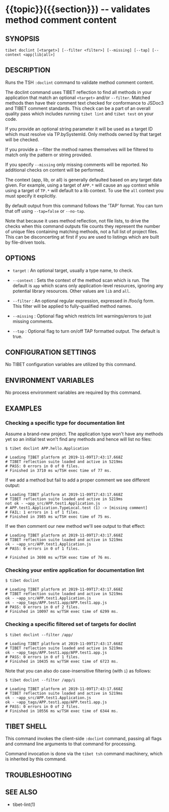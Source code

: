{{topic}}({{section}}) -- validates method comment content
=============================================

## SYNOPSIS

`tibet doclint [<target>] [--filter <filter>] [--missing] [--tap] [--context <app|lib|all>]`

## DESCRIPTION

Runs the TSH `:doclint` command to validate method comment content.

The doclint command uses TIBET reflection to find all methods in your
application that match an optional `<target>` and/or `--filter`. Matched methods
then have their comment text checked for conformance to JSDoc3 and TIBET comment
standards. This check can be a part of an overall quality pass which includes
running `tibet lint` and `tibet test` on your code.

If you provide an optional string parameter it will be used as a target ID which
must resolve via TP.bySystemId. Only methods owned by that target will be
checked.

If you provide a --filter the method names themselves will be filtered to match
only the pattern or string provided.

If you specify `--missing` only missing comments will be reported. No additional
checks on content will be performed.

The context (app, lib, or all) is generally defaulted based on any target data
given. For example, using a target of `APP.*` will cause an `app` context while
using a target of `TP.*` will default to a lib context. To use the `all` context
you must specify it explicitly.

By default output from this command follows the 'TAP' format. You can turn that
off using `--tap=false` or `--no-tap`.

Note that because it uses method reflection, not file lists, to drive the checks
when this command outputs file counts they represent the number of unique files
containing matching methods, not a full list of project files. This can be
disconcerting at first if you are used to listings which are built by
file-driven tools.

## OPTIONS

  * `target` :
    An optional target, usually a type name, to check.

  * `--context` :
    Sets the context of the method scan which is run. The default is `app`
which scans only application-level resources, ignoring any potential library
resources. Other values are `lib` and `all`.

  * `--filter` :
    An optional regular expression, expressed in /foo/ig form. This filter will
be applied to fully-qualified method names.

  * `--missing` :
    Optional flag which restricts lint warnings/errors to just missing comments.

  * `--tap` :
    Optional flag to turn on/off TAP formatted output. The default is true.

## CONFIGURATION SETTINGS

No TIBET configuration variables are utilized by this command.

## ENVIRONMENT VARIABLES

No process environment variables are required by this command.

## EXAMPLES

### Checking a specific type for documentation lint

Assume a brand-new project. The application type won't have any methods yet
so an initial test won't find any methods and hence will list no files:

    $ tibet doclint APP.hello.Application

    # Loading TIBET platform at 2019-11-09T17:43:17.668Z
    # TIBET reflection suite loaded and active in 5219ms
    # PASS: 0 errors in 0 of 0 files.
    # Finished in 3710 ms w/TSH exec time of 77 ms.

If we add a method but fail to add a proper comment we see different output:

    # Loading TIBET platform at 2019-11-09T17:43:17.668Z
    # TIBET reflection suite loaded and active in 5219ms
    not ok - ~app_src/APP.test1.Application.js
    # APP.test1.Application.TypeLocal.test (1) -> [missing comment]
    # FAIL: 1 errors in 1 of 1 files.
    # Finished in 3985 ms w/TSH exec time of 75 ms.

If we then comment our new method we'll see output to that effect:

    # Loading TIBET platform at 2019-11-09T17:43:17.668Z
    # TIBET reflection suite loaded and active in 5219ms
    ok - ~app_src/APP.test1.Application.js
    # PASS: 0 errors in 0 of 1 files.

    # Finished in 3698 ms w/TSH exec time of 76 ms.

### Checking your entire application for documentation lint

    $ tibet doclint

    # Loading TIBET platform at 2019-11-09T17:43:17.668Z
    # TIBET reflection suite loaded and active in 5219ms
    ok - ~app_src/APP.test1.Application.js
    ok - ~app_tags/APP.test1.app/APP.test1.app.js
    # PASS: 0 errors in 0 of 2 files.
    # Finished in 10097 ms w/TSH exec time of 6299 ms.

### Checking a specific filtered set of targets for doclint

    $ tibet doclint --filter /app/

    # Loading TIBET platform at 2019-11-09T17:43:17.668Z
    # TIBET reflection suite loaded and active in 5219ms
    ok - ~app_tags/APP.test1.app/APP.test1.app.js
    # PASS: 0 errors in 0 of 1 files.
    # Finished in 10435 ms w/TSH exec time of 6723 ms.

Note that you can also do case-insensitive filtering (with `i`) as follows:

    $ tibet doclint --filter /app/i

    # Loading TIBET platform at 2019-11-09T17:43:17.668Z
    # TIBET reflection suite loaded and active in 5219ms
    ok - ~app_src/APP.test1.Application.js
    ok - ~app_tags/APP.test1.app/APP.test1.app.js
    # PASS: 0 errors in 0 of 2 files.
    # Finished in 10556 ms w/TSH exec time of 6344 ms.

## TIBET SHELL

This command invokes the client-side `:doclint` command, passing all flags and
command line arguments to that command for processing.

Command invocation is done via the `tibet tsh` command machinery, which is
inherited by this command.

## TROUBLESHOOTING


## SEE ALSO

  * tibet-lint(1)

